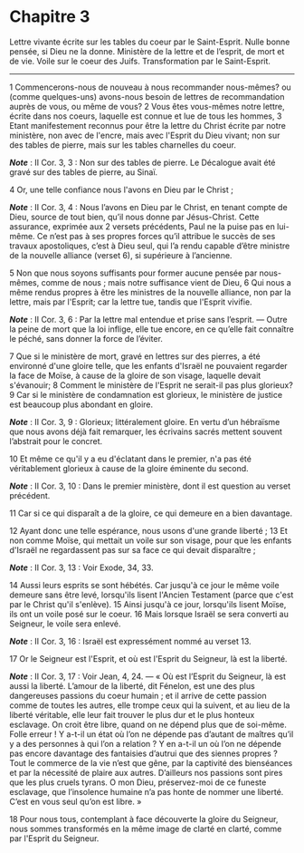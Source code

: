 # Chapitre 3

Lettre vivante écrite sur les tables du coeur par le Saint-Esprit.
Nulle bonne pensée, si Dieu ne la donne.
Ministère de la lettre et de l’esprit, de mort et de vie.
Voile sur le coeur des Juifs.
Transformation par le Saint-Esprit.

***

1 Commencerons-nous de nouveau à nous recommander nous-mêmes? ou (comme quelques-uns) avons-nous besoin de lettres de recommandation auprès de vous, ou même de vous? 2 Vous êtes vous-mêmes notre lettre, écrite dans nos coeurs, laquelle est connue et lue de tous les hommes, 3 Etant manifestement reconnus pour être la lettre du Christ écrite par notre ministère, non avec de l'encre, mais avec l'Esprit du Dieu vivant; non sur des tables de pierre, mais sur les tables charnelles du coeur.

***Note*** :  II Cor. 3, 3 : Non sur des tables de pierre. Le Décalogue avait été gravé sur des tables de pierre, au Sinaï.


4 Or, une telle confiance nous l'avons en Dieu par le Christ ;

***Note*** :  II Cor. 3, 4 : Nous l’avons en Dieu par le Christ, en tenant compte de Dieu, source de tout bien, qu’il nous donne par Jésus-Christ. Cette assurance, exprimée aux 2 versets précédents, Paul ne la puise pas en lui-même. Ce n’est pas à ses propres forces qu’il attribue le succès de ses travaux apostoliques, c’est à Dieu seul, qui l’a rendu capable d’être ministre de la nouvelle alliance (verset 6), si supérieure à l’ancienne.

5 Non que nous soyons suffisants pour former aucune pensée par nous-mêmes, comme de nous ; mais notre suffisance vient de Dieu, 6 Qui nous a même rendus propres à être les ministres de la nouvelle alliance, non par la lettre, mais par l'Esprit; car la lettre tue, tandis que l'Esprit vivifie.

***Note*** :  II Cor. 3, 6 : Par la lettre mal entendue et prise sans l’esprit. ― Outre la peine de mort que la loi inflige, elle tue encore, en ce qu’elle fait connaître le péché, sans donner la force de l’éviter.


7 Que si le ministère de mort, gravé en lettres sur des pierres, a été environné d'une gloire telle, que les enfants d'Israël ne pouvaient regarder la face de Moïse, à cause de la gloire de son visage, laquelle devait s'évanouir; 8 Comment le ministère de l'Esprit ne serait-il pas plus glorieux? 9 Car si le ministère de condamnation est glorieux, le ministère de justice est beaucoup plus abondant en gloire.

***Note*** :  II Cor. 3, 9 : Glorieux; littéralement gloire. En vertu d’un hébraïsme que nous avons déjà fait remarquer, les écrivains sacrés mettent souvent l’abstrait pour le concret.

10 Et même ce qu'il y a eu d'éclatant dans le premier, n'a pas été véritablement glorieux à cause de la gloire éminente du second.

***Note*** :  II Cor. 3, 10 : Dans le premier ministère, dont il est question au verset précédent.

11 Car si ce qui disparaît a de la gloire, ce qui demeure en a bien davantage.


12 Ayant donc une telle espérance, nous usons d'une grande liberté ; 13 Et non comme Moïse, qui mettait un voile sur son visage, pour que les enfants d'Israël ne regardassent pas sur sa face ce qui devait disparaître ;

***Note*** :  II Cor. 3, 13 : Voir Exode, 34, 33.

14 Aussi leurs esprits se sont hébétés. Car jusqu'à ce jour le même voile demeure sans être levé, lorsqu'ils lisent l'Ancien Testament (parce que c'est par le Christ qu'il s'enlève). 15 Ainsi jusqu'à ce jour, lorsqu'ils lisent Moïse, ils ont un voile posé sur le coeur. 16 Mais lorsque Israël se sera converti au Seigneur, le voile sera enlevé.

***Note*** :  II Cor. 3, 16 : Israël est expressément nommé au verset 13.

17 Or le Seigneur est l'Esprit, et où est l'Esprit du Seigneur, là est la liberté.

***Note*** :  II Cor. 3, 17 : Voir Jean, 4, 24. ― « Où est l’Esprit du Seigneur, là est aussi la liberté. L’amour de la liberté, dit Fénelon, est une des plus dangereuses passions du coeur humain ; et il arrive de cette passion comme de toutes les autres, elle trompe ceux qui la suivent, et au lieu de la liberté véritable, elle leur fait trouver le plus dur et le plus honteux esclavage. On croit être libre, quand on ne dépend plus que de soi-même. Folle erreur ! Y a-t-il un état où l’on ne dépende pas d’autant de maîtres qu’il y a des personnes à qui l’on a relation ? Y en a-t-il un où l’on ne dépende pas encore davantage des fantaisies d’autrui que des siennes propres ? Tout le commerce de la vie n’est que gêne, par la captivité des bienséances et par la nécessité de plaire aux autres. D’ailleurs nos passions sont pires que les plus cruels tyrans. O mon Dieu, préservez-moi de ce funeste esclavage, que l’insolence humaine n’a pas honte de nommer une liberté. C’est en vous seul qu’on est libre. »

18 Pour nous tous, contemplant à face découverte la gloire du Seigneur, nous sommes transformés en la même image de clarté en clarté, comme par l'Esprit du Seigneur.

